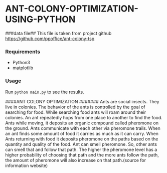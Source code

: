 # ANT-COLONY-OPTIMIZATION-USING-PYTHON
###data file##
This file is taken from project github https://github.com/ppoffice/ant-colony-tsp

### Requirements
* Python3
* matplotlib

### Usage
Run `python main.py` to see the results.


####ANT COLONY OPTIMIZATION #######
Ants are social insects. They live in colonies. The behavior of the ants is controlled by the goal of searching for food. While searching food ants will roam around their colonies. An ant repeatedly hops from one place to another to find the food. Ants while moving, it deposits an organic compound called pheromone on the ground. Ants communicate with each other via pheromone trails. When an ant finds some amount of food it carries as much as it can carry. When Ants returning with food it deposits pheromone on the paths based on the quantity and quality of the food. Ant can smell pheromone. So, other ants can smell that and follow that path. The higher the pheromone level has a higher probability of choosing that path and the more ants follow the path, the amount of pheromone will also increase on that path.(source for information website)
